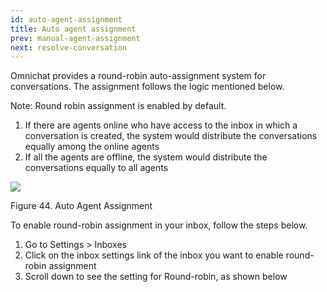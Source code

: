 ```yaml
---
id: auto-agent-assignment
title: Auto agent assignment
prev: manual-agent-assignment
next: resolve-conversation
---
```


Omnichat provides a round-robin auto-assignment system for conversations. The assignment follows the logic mentioned below.

Note: Round robin assignment is enabled by default.

1.  If there are agents online who have access to the inbox in which a conversation is created, the system would distribute the conversations equally among the online agents
2.  If all the agents are offline, the system would distribute the conversations equally to all agents

![](https://lh4.googleusercontent.com/gFeq_kUcxC5aHxNwPC2vm9TjkBOoakKwM38PQziXIVJKdKYEWd2Pme8CynTUy8N6ta84Ez5WuNa50Jv0Wub6-sa9Atw8CvL8fGURUq9VLQPWqx6ZKpHzjHmSuc13VU69d-xKh8kD)

Figure 44. Auto Agent Assignment

To enable round-robin assignment in your inbox, follow the steps below.

1.  Go to Settings > Inboxes
2.  Click on the inbox settings link of the inbox you want to enable round-robin assignment
3.  Scroll down to see the setting for Round-robin, as shown below
